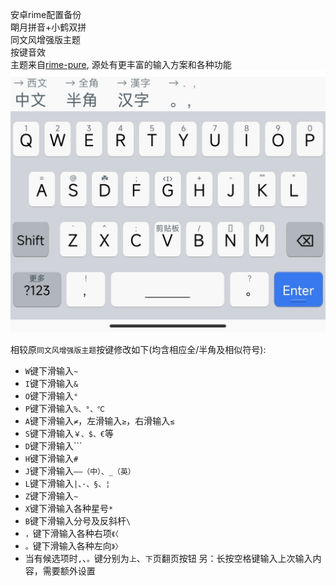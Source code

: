 安卓rime配置备份  
朙月拼音+小鹤双拼  
同文风增强版主题  
按键音效  
主题来自[rime-pure](https://github.com/SivanLaai/rime-pure), 源处有更丰富的输入方案和各种功能  
![ios](https://raw.githubusercontent.com/Jacobax/rime4android-config/main/iOS%E7%9A%AE%E8%82%A4.jpg)

相较原`同文风增强版主题`按键修改如下(均含相应全/半角及相似符号):
* `W`键下滑输入`~`
* `I`键下滑输入`&`
* `O`键下滑输入`°`
* `P`键下滑输入`%、°、℃`
* `A`键下滑输入`≠`，左滑输入`≥`，右滑输入`≤`
* `S`键下滑输入`￥、$、€`等
* `D`键下滑输入`\``
* `H`键下滑输入`#`
* `J`键下滑输入`——（中）、_（英）`
* `L`键下滑输入`|、·、§、¦`
* `Z`键下滑输入`~`
* `X`键下滑输入各种星号`*`
* `B`键下滑输入分号及反斜杆`\`
* `，`键下滑输入各种右项`《〈`
* `。`键下滑输入各种左向`》〉`  
* 当有候选项时`,`、`。`键分别为`上`、`下`页翻页按钮
另：长按空格键输入上次输入内容，需要额外设置

